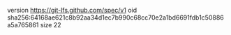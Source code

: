 version https://git-lfs.github.com/spec/v1
oid sha256:64168ae621c8b92aa34d1ec7b990c68cc70e2a1bd6691fdb1c50886a5a765861
size 22
